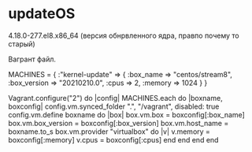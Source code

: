 # updateOS
4.18.0-277.el8.x86_64 (версия обнрвленного ядра, правпо почему то старый)

Вагрант файл.

MACHINES = {
  :"kernel-update" => {
    :box_name => "centos/stream8",
     :box_version => "20210210.0",
       :cpus => 2,
     :memory => 1024 }
     }
     


Vagrant.configure("2") do |config|
  MACHINES.each do |boxname, boxconfig|
config.vm.synced_folder ".", "/vagrant", disabled: true
  config.vm.define boxname do |box|
      box.vm.box = boxconfig[:box_name]
      box.vm.box_version = boxconfig[:box_version]
      box.vm.host_name = boxname.to_s
      box.vm.provider "virtualbox" do |v|
        v.memory = boxconfig[:memory]
        v.cpus = boxconfig[:cpus]
      end
    end
  end
end
